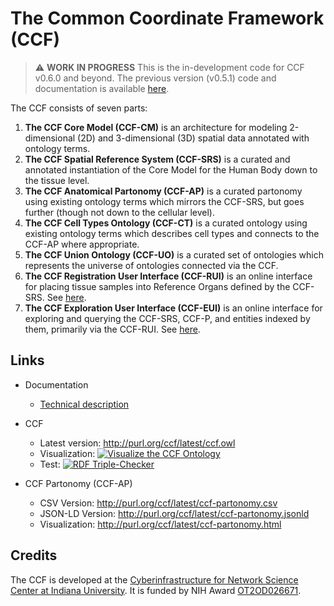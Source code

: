 # The Common Coordinate Framework (CCF)

> :warning: **WORK IN PROGRESS** This is the in-development code for CCF v0.6.0 and beyond. The previous version (v0.5.1) code and documentation is available [here](https://github.com/hubmapconsortium/hubmap-ontology/tree/v0.5.1).

The CCF consists of seven parts:

1. **The CCF Core Model (CCF-CM)** is an architecture for modeling 2-dimensional (2D) and 3-dimensional (3D) spatial data annotated with ontology terms.
2. **The CCF Spatial Reference System (CCF-SRS)** is a curated and annotated instantiation of the Core Model for the Human Body down to the tissue level.
3. **The CCF Anatomical Partonomy (CCF-AP)** is a curated partonomy using existing ontology terms which mirrors the CCF-SRS, but goes further (though not down to the cellular level).
4. **The CCF Cell Types Ontology (CCF-CT)** is a curated ontology using existing ontology terms which describes cell types and connects to the CCF-AP where appropriate.
5. **The CCF Union Ontology (CCF-UO)** is a curated set of ontologies which represents the universe of ontologies connected via the CCF.
6. **The CCF Registration User Interface (CCF-RUI)** is an online interface for placing tissue samples into Reference Organs defined by the CCF-SRS. See [here](https://hubmapconsortium.github.io/ccf-ui/).
7. **The CCF Exploration User Interface (CCF-EUI)** is an online interface for exploring and querying the CCF-SRS, CCF-P, and entities indexed by them, primarily via the CCF-RUI. See [here](https://hubmapconsortium.github.io/ccf-3d-registration/).

## Links

* Documentation
  * [Technical description](https://docs.google.com/document/d/1aS0Xe5uhajnNY0VsuXtHvAUVH5mnd1otheCvEzIv28s/edit?usp=sharing)

* CCF
  * Latest version: <http://purl.org/ccf/latest/ccf.owl>
  * Visualization: [![Visualize the CCF Ontology](https://img.shields.io/badge/Visualize%20with-WebVowl-brightgreen.svg)](http://visualdataweb.de/webvowl/#iri=http://purl.org/ccf/latest/ccf.owl)
  * Test: [![RDF Triple-Checker](https://img.shields.io/badge/RDF%20Triple-Checker-brightgreen.svg)](http://graphite.ecs.soton.ac.uk/checker/?uri=http://purl.org/ccf/latest/ccf.owl)
* CCF Partonomy (CCF-AP)
  * CSV Version: <http://purl.org/ccf/latest/ccf-partonomy.csv>
  * JSON-LD Version: <http://purl.org/ccf/latest/ccf-partonomy.jsonld>
  * Visualization: <http://purl.org/ccf/latest/ccf-partonomy.html>

## Credits

The CCF is developed at the [Cyberinfrastructure for Network Science Center at Indiana University](http://cns.iu.edu/). It is funded by NIH Award [OT2OD026671](https://projectreporter.nih.gov/project_info_description.cfm?aid=9687220").
